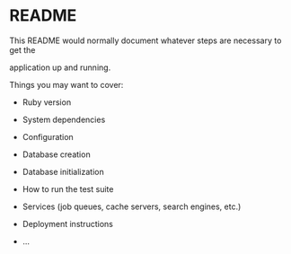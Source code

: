 # README

This README would normally document whatever steps are necessary to get the                         

application up and running.          
  
Things you may want to cover:                                                                                
                                              
* Ruby version                          
                  
* System dependencies                                                              
                                            
* Configuration                         
                  
* Database creation        
    
* Database initialization          

* How to run the test suite
  
* Services (job queues, cache servers, search engines, etc.)

* Deployment instructions
  
* ...
